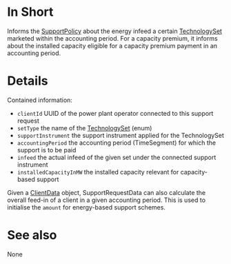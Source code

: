 # In Short

Informs the [SupportPolicy](../Agents/SupportPolicy.md) about the energy infeed a certain [TechnologySet](./TechnologySet.md) marketed within the accounting period.
For a capacity premium, it informs about the installed capacity eligible for a capacity premium payment in an accounting period.

# Details

Contained information:

* `clientId` UUID of the power plant operator connected to this support request
* `setType` the name of the [TechnologySet](./TechnologySet.md) (enum)
* `supportInstrument` the support instrument applied for the TechnologySet
* `accountingPeriod` the accounting period (TimeSegment) for which the support is to be paid
* `infeed` the actual infeed of the given set under the connected support instrument
* `installedCapacityInMW` the installed capacity relevant for capacity-based support

Given a [ClientData](../Modules/ClientData.md) object, SupportRequestData can also calculate the overall feed-in of a client in a given accounting period.
This is used to initialise the `amount` for energy-based support schemes.

# See also

None